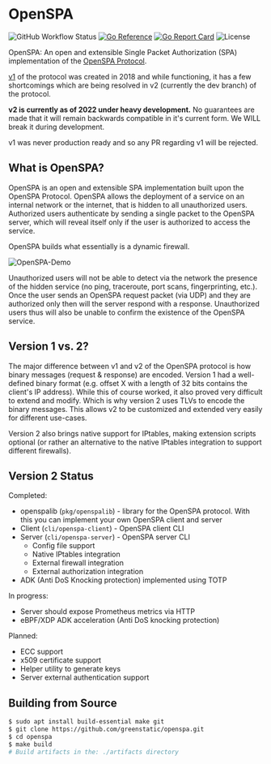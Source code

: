 # OpenSPA

![GitHub Workflow Status](https://img.shields.io/github/workflow/status/greenstatic/openspa/Test)
[![Go Reference](https://pkg.go.dev/badge/github.com/greenstatic/openspa.svg)](https://pkg.go.dev/github.com/greenstatic/openspa)
[![Go Report Card](https://goreportcard.com/badge/github.com/greenstatic/openspa)](https://goreportcard.com/report/github.com/greenstatic/openspa)
![License](https://img.shields.io/github/license/greenstatic/openspa)

OpenSPA: An open and extensible Single Packet Authorization (SPA) implementation of the [OpenSPA Protocol](docs/protocol.md).

[v1](https://github.com/greenstatic/openspa/tree/v1) of the protocol was created in 2018 and while functioning, it has a 
few shortcomings which are being resolved in v2 (currently the dev branch) of the protocol.

**v2 is currently as of 2022 under heavy development.** No guarantees are made that it will remain backwards compatible 
in it's current form.
We WILL break it during development.

v1 was never production ready and so any PR regarding v1 will be rejected.

## What is OpenSPA?
OpenSPA is an open and extensible SPA implementation built upon the OpenSPA Protocol.
OpenSPA allows the deployment of a service on an internal network or the internet, that is hidden to all unauthorized 
users.
Authorized users authenticate by sending a single packet to the OpenSPA server, which will reveal itself only if the 
user is authorized to access the service.

OpenSPA builds what essentially is a dynamic firewall.

![OpenSPA-Demo](docs/assets/openspa_brief.png)

Unauthorized users will not be able to detect via the network the presence of the hidden service (no ping, traceroute, 
port scans, fingerprinting, etc.).
Once the user sends an OpenSPA request packet (via UDP) and they are authorized only then will the server respond with 
a response.
Unauthorized users thus will also be unable to confirm the existence of the OpenSPA service.

## Version 1 vs. 2?
The major difference between v1 and v2 of the OpenSPA protocol is how binary messages (request & response) are encoded.
Version 1 had a well-defined binary format (e.g. offset X with a length of 32 bits contains the client's IP address).
While this of course worked, it also proved very difficult to extend and modify.
Which is why version 2 uses TLVs to encode the binary messages.
This allows v2 to be customized and extended very easily for different use-cases.

Version 2 also brings native support for IPtables, making extension scripts optional (or rather an alternative to the 
native IPtables integration to support different firewalls).

## Version 2 Status
Completed:
* openspalib (`pkg/openspalib`) - library for the OpenSPA protocol. With this you can implement your own OpenSPA client 
and server
* Client (`cli/openspa-client`) - OpenSPA client CLI
* Server (`cli/openspa-server`) - OpenSPA server CLI
  * Config file support
  * Native IPtables integration
  * External firewall integration
  * External authorization integration
* ADK (Anti DoS Knocking protection) implemented using TOTP

In progress:
* Server should expose Prometheus metrics via HTTP
* eBPF/XDP ADK acceleration (Anti DoS knocking protection)

Planned:
* ECC support
* x509 certificate support
* Helper utility to generate keys
* Server external authentication support

## Building from Source
```sh
$ sudo apt install build-essential make git
$ git clone https://github.com/greenstatic/openspa.git
$ cd openspa
$ make build
# Build artifacts in the: ./artifacts directory
```
